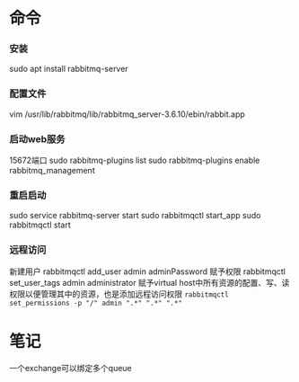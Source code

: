 # 命令
### 安装
sudo apt install rabbitmq-server 

### 配置文件
vim /usr/lib/rabbitmq/lib/rabbitmq_server-3.6.10/ebin/rabbit.app 

### 启动web服务
15672端口
sudo rabbitmq-plugins list
sudo rabbitmq-plugins enable rabbitmq_management

### 重启启动
sudo service rabbitmq-server start
sudo rabbitmqctl start_app
sudo rabbitmqctl start

### 远程访问
新建用户
rabbitmqctl add_user admin adminPassword
赋予权限
rabbitmqctl set_user_tags admin administrator
赋予virtual host中所有资源的配置、写、读权限以便管理其中的资源，也是添加远程访问权限
`rabbitmqctl set_permissions -p "/" admin ".*" ".*" ".*" `

# 笔记
一个exchange可以绑定多个queue